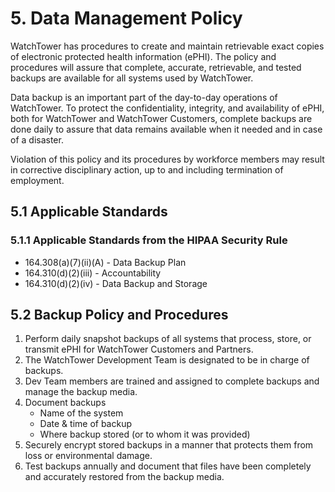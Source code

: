 # 5. Data Management Policy

WatchTower has procedures to create and maintain retrievable exact copies of electronic protected health information (ePHI). The policy and procedures will assure that complete, accurate, retrievable, and tested backups are available for all systems used by WatchTower.

Data backup is an important part of the day-to-day operations of WatchTower. To protect the confidentiality, integrity, and availability of ePHI, both for WatchTower and WatchTower Customers, complete backups are done daily to assure that data remains available when it needed and in case of a disaster.

Violation of this policy and its procedures by workforce members may result in corrective disciplinary action, up to and including termination of employment.

## 5.1 Applicable Standards

### 5.1.1 Applicable Standards from the HIPAA Security Rule

* 164.308(a)(7)(ii)(A) - Data Backup Plan
* 164.310(d)(2)(iii) - Accountability
* 164.310(d)(2)(iv) - Data Backup and Storage

## 5.2 Backup Policy and Procedures

1. Perform daily snapshot backups of all systems that process, store, or transmit ePHI for WatchTower Customers and Partners.
2. The WatchTower Development Team is designated to be in charge of backups.
3. Dev Team members are trained and assigned to complete backups and manage the backup media.
4. Document backups
   * Name of the system
   * Date & time of backup
   * Where backup stored (or to whom it was provided)
5. Securely encrypt stored backups in a manner that protects them from loss or environmental damage.
6. Test backups annually and document that files have been completely and accurately restored from the backup media.
